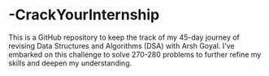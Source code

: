 # -CrackYourInternship
This is a GitHub repository to keep the track of my 45-day journey of revising Data Structures and Algorithms (DSA) with Arsh Goyal. I've embarked on this challenge to solve 270-280 problems to further refine my skills and deepen my understanding.
